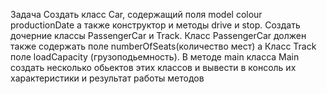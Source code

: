 Задача
Создать класс Car, содержащий поля
model
colour
productionDate
а также конструктор и методы drive и stop.
Создать дочерние классы PassengerCar и Track. Класс PassengerCar должен также содержать поле numberOfSeats(количество мест) а Класс Track поле loadCapacity (грузоподьемность).
В методе main класса Main создать несколько обьектов этих классов и вывести в консоль их характеристики и результат работы методов
